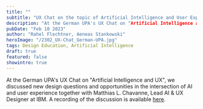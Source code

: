 ```yaml
---
title: ""
subtitle: "UX Chat on the topic of Artificial Intelligence and User Experience"
description: "At the German UPA's UX Chat on "Artificial Intelligence and UX", we discussed new design questions and opportunities in the intersection of AI and user experience together with Matthias L. Chavanne, Lead AI & UX Designer at IBM."
pubDate: "Feb 10 2023"
author: "Rahel Flechtner, Aeneas Stankowski"
heroImage: "/2302_UX-Chat_German-UPA.jpg"
tags: Design Education, Artificial Intelligence
draft: true 
featured: false
showintro: true
---
```


At the German UPA's UX Chat on "Artificial Intelligence and UX", we discussed new design questions and opportunities in the intersection of AI and user experience together with Matthias L. Chavanne, Lead AI & UX Designer at IBM. A recording of the discussion is available [here](https://germanupa.de/veranstaltungen/veranstaltungskalender/ux-chat-kuenstliche-intelligenz-und-ux).
